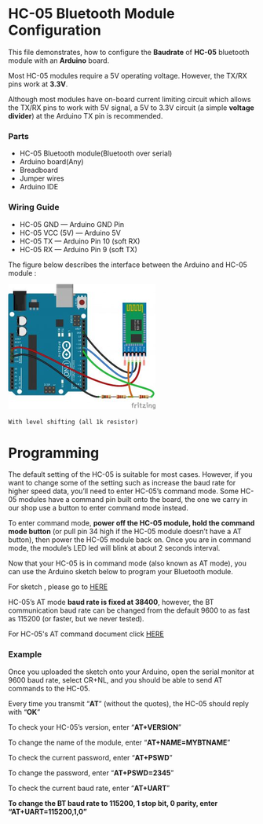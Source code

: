 # HC-05 Bluetooth Module Configuration

This file demonstrates, how to configure the **Baudrate** of **HC-05** bluetooth module with an **Arduino** board.

Most HC-05 modules require a 5V operating voltage. However, the TX/RX pins work at **3.3V**.

Although most modules have on-board current limiting circuit which allows the TX/RX pins to work with 5V signal, a 5V to 3.3V circuit (a simple **voltage divider**) at the Arduino TX pin is recommended.

### Parts

- HC-05 Bluetooth module(Bluetooth over serial)
- Arduino board(Any)
- Breadboard
- Jumper wires
- Arduino IDE

### Wiring Guide

- HC-05 GND — Arduino GND Pin
- HC-05 VCC (5V) — Arduino 5V
- HC-05 TX — Arduino Pin 10 (soft RX)
- HC-05 RX — Arduino Pin 9 (soft TX)

The figure below describes the interface between the Arduino and HC-05 module :

![Arduino-HC05-Wiring](Arduino-HC05-Wiring.jpg)

	With level shifting (all 1k resistor)

# Programming

The default setting of the HC-05 is suitable for most cases. However, if you want to change some of the setting such as increase the baud rate for higher speed data, you’ll need to enter HC-05’s command mode. Some HC-05 modules have a command pin built onto the board, the one we carry in our shop use a button to enter command mode instead.

To enter command mode, **power off the HC-05 module, hold the command mode button** (or pull pin 34 high if the HC-05 module doesn’t have a AT button), then power the HC-05 module back on. Once you are in command mode, the module’s LED led will blink at about 2 seconds interval.

Now that your HC-05 is in command mode (also known as AT mode), you can use the Arduino sketch below to program your Bluetooth module.

For sketch , please go to [HERE](HC05_config.ino)

HC-05’s AT mode **baud rate is fixed at 38400**, however, the BT communication baud rate can be changed from the default 9600 to as fast as 115200 (or faster, but we never tested).

For HC-05's AT command document click [HERE](HC-0305_serial_module_AT_commamd_.pdf)

### Example

Once you uploaded the sketch onto your Arduino, open the serial monitor at 9600 baud rate, select CR+NL, and you should be able to send AT commands to the HC-05.

Every time you transmit “**AT**” (without the quotes), the HC-05 should reply with “**OK**”

To check your HC-05’s version, enter “**AT+VERSION**”

To change the name of the module, enter “**AT+NAME=MYBTNAME**”

To check the current password, enter “**AT+PSWD**”

To change the password, enter “**AT+PSWD=2345**”

To check the current baud rate, enter “**AT+UART**”

**To change the BT baud rate to 115200, 1 stop bit, 0 parity, enter “AT+UART=115200,1,0”**

 

 
